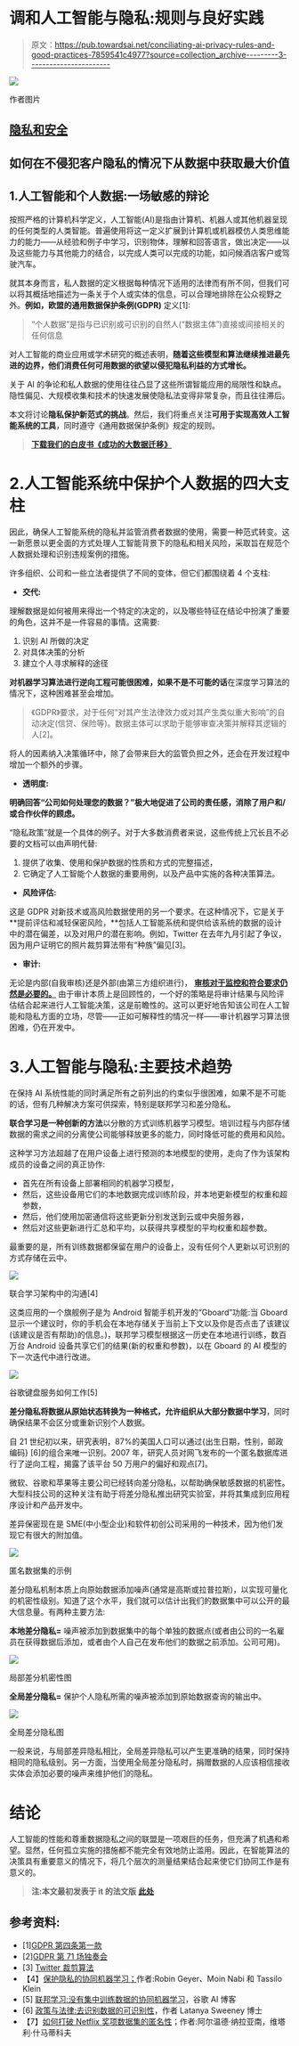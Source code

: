 # 调和人工智能与隐私:规则与良好实践

> 原文：<https://pub.towardsai.net/conciliating-ai-privacy-rules-and-good-practices-7859541c4977?source=collection_archive---------3----------------------->

![](img/1c181940fed3fe6d7ae654b3b190967b.png)

作者图片

## [隐私和安全](https://towardsai.net/p/category/privacy-and-security)

## 如何在不侵犯客户隐私的情况下从数据中获取最大价值

## 1.人工智能和个人数据:一场敏感的辩论

按照严格的计算机科学定义，人工智能(AI)是指由计算机、机器人或其他机器呈现的任何类型的人类智能。普遍使用将这一定义扩展到计算机或机器模仿人类思维能力的能力——从经验和例子中学习，识别物体，理解和回答语言，做出决定——以及这些能力与其他能力的结合，以完成人类可以完成的功能，如问候酒店客户或驾驶汽车。

就其本身而言，私人数据的定义根据每种情况下适用的法律而有所不同，但我们可以将其概括地描述为一条关于个人或实体的信息，可以合理地排除在公众视野之外。**例如，欧盟的通用数据保护条例(GDPR)** 定义[1]:

> “个人数据”是指与已识别或可识别的自然人(“数据主体”)直接或间接相关的任何信息

对人工智能的商业应用或学术研究的概述表明，**随着这些模型和算法继续推进最先进的边界，他们消费任何可用数据的欲望以侵犯隐私利益的方式增长。**

关于 AI 的争论和私人数据的使用往往凸显了这些所谓智能应用的局限性和缺点。隐性偏见、大规模收集和技术的快速发展使隐私法变得非常复杂，而且往往滞后。

本文将讨论**隐私保护新范式的挑战**。然后，我们将重点关注**可用于实现高效人工智能系统的工具**，同时遵守《通用数据保护条例》规定的规则。

> [**下载我们的白皮书《成功的大数据迁移》**](https://datavalue-consulting.com/livre-blanc-migration-vers-le-big-data/)

# 2.人工智能系统中保护个人数据的四大支柱

因此，确保人工智能系统的隐私并监管消费者数据的使用，需要一种范式转变。这一新愿景以更全面的方式处理人工智能背景下的隐私和相关风险，采取旨在规范个人数据处理和识别违规案例的措施。

许多组织、公司和一些立法者提供了不同的变体，但它们都围绕着 4 个支柱:

*   **交代:**

理解数据是如何被用来得出一个特定的决定的，以及哪些特征在结论中扮演了重要的角色，这并不是一件容易的事情。这需要:

1.  识别 AI 所做的决定
2.  对具体决策的分析
3.  建立个人寻求解释的途径

**对机器学习算法进行逆向工程可能很困难，如果不是不可能的话**在深度学习算法的情况下，这种困难甚至会增加。

> 《GDPR》要求，对于任何“对其产生法律效力或对其产生类似重大影响”的自动决定(信贷、保险等)。数据主体可以求助于能够审查决策并解释其逻辑的人[2]。

将人的因素纳入决策循环中，除了会带来巨大的监管负担之外，还会在开发过程中增加一个额外的步骤。

*   **透明度:**

**明确回答“公司如何处理您的数据？”极大地促进了公司的责任感，消除了用户和/或合作伙伴的顾虑。**

“隐私政策”就是一个具体的例子。对于大多数消费者来说，这些传统上冗长且不必要的文档可以由声明代替:

1.  提供了收集、使用和保护数据的性质和方式的完整描述，
2.  它确定了人工智能个人数据的重要用例，以及产品中实施的各种决策算法。

*   **风险评估:**

这是 GDPR 对新技术或高风险数据使用的另一个要求。在这种情况下，它是关于**提前评估和减轻保密风险，**包括人工智能系统和提供给该系统的数据的设计中的潜在偏差，以及对用户的潜在影响。例如，Twitter 在去年九月引起了争议，因为用户证明它的照片裁剪算法带有“种族”偏见[3]。

*   **审计:**

无论是内部(自我审核)还是外部(由第三方组织进行)， [**审核对于监控和符合要求仍然是必要的。**](https://datavalue-consulting.com/pilotage-transformation/consulting-it/) 由于审计本质上是回顾性的，一个好的策略是将审计结果与风险评估结合起来进行人工智能决策，这是前瞻性的。这可以更好地告知该公司在人工智能和隐私方面的立场，尽管——正如可解释性的情况一样——审计机器学习算法很困难，仍在开发中。

# 3.人工智能与隐私:主要技术趋势

在保持 AI 系统性能的同时满足所有之前列出的约束似乎很困难，如果不是不可能的话，但有几种解决方案可供探索，特别是联邦学习和差分隐私。

**联合学习是一种创新的方法**以分散的方式训练机器学习模型。培训过程与内部存储数据的需求之间的分离使公司能够释放更多的能力，同时降低可能的费用和风险。

这种学习方法超越了在用户设备上进行预测的本地模型的使用，走向了作为该架构成员的设备之间的真正协作:

*   首先在所有设备上部署相同的机器学习模型，
*   然后，这些设备用它们的本地数据完成训练阶段，并本地更新模型的权重和超参数，
*   然后，他们使用加密通信将这些更新分别发送到云或中央服务器，
*   然后对这些更新进行汇总和平均，以获得共享模型的平均权重和超参数。

最重要的是，所有训练数据都保留在用户的设备上，没有任何个人更新以可识别的方式存储在云中。

![](img/b78e40df88cebdacd2edf7be01ad9869.png)

联合学习架构中的沟通[4]

这类应用的一个旗舰例子是为 Android 智能手机开发的“Gboard”功能:当 Gboard 显示一个建议时，你的手机会在本地存储关于当前上下文以及你是否点击了该建议(该建议是否有帮助)的信息。)，联邦学习模型根据这一历史在本地进行训练，数百万台 Android 设备共享它们的结果(新的权重和参数)，以在 Gboard 的 AI 模型的下一次迭代中进行改进。

![](img/bbade36cef6a5729b7adfbe44ea95e7b.png)

谷歌键盘服务如何工作[5]

**差分隐私将数据从原始状态转换为一种格式，允许组织从大部分数据中学习**，同时确保结果不会区分或重新识别个人数据。

自 21 世纪初以来，研究表明，87%的美国人口可以通过{出生日期，性别，邮政编码} [6]的组合来唯一识别。2007 年，研究人员对网飞发布的一个匿名数据库进行了逆向工程，揭露了该平台 50 万用户的偏好和观点[7]。

微软、谷歌和苹果等主要公司已经转向差分隐私，以帮助确保敏感数据的机密性。大型科技公司的这种关注有助于将差分隐私推出研究实验室，并将其集成到应用程序设计和产品开发中。

差异保密现在是 SME(中小型企业)和软件初创公司采用的一种技术，因为他们发现它有很大的附加值。

![](img/bfb804a08327737536df06162b4236a3.png)

匿名数据集的示例

差分隐私机制本质上向原始数据添加噪声(通常是高斯或拉普拉斯)，以实现可量化的机密性级别。知道了这个水平，我们就可以估计出我们的数据集中可以公开的最大信息量。有两种主要方法:

**本地差分隐私=** 噪声被添加到数据集中的每个单独的数据点(或者由公司的一名雇员在获得数据后添加，或者由个人自己在发布他们的数据之前添加。公司可用)。

![](img/8fa94bdd6ed68b5cc9b01d2d5a94927e.png)

局部差分机密性图

**全局差分隐私=** 保护个人隐私所需的噪声被添加到原始数据查询的输出中。

![](img/930ae71f24d7bbc2365f9f7a242b4067.png)

全局差分隐私图

一般来说，与局部差异隐私相比，全局差异隐私可以产生更准确的结果，同时保持相同的隐私级别。另一方面，当使用全局差分隐私时，捐赠数据的人应该相信接收实体会添加必要的噪声来维护他们的隐私。

# 结论

人工智能的性能和尊重数据隐私之间的联盟是一项艰巨的任务，但充满了机遇和希望。显然，任何孤立实施的措施都不能完全有效地防止滥用。因此，在智能算法的决策具有重要意义的情况下，将几个层次的测量结果结合起来使它们协同工作是有意义的。

> **注:本文最初发表于 it 的法文版** [**此处**](https://datavalue-consulting.com/ia-et-vie-privee-regles-bonnes-pratiques/)

## 参考资料:

*   [1][GDPR 第四条第一款](https://gdpr-info.eu/art-4-gdpr/)
*   [2][GDPR 第 71 场独奏会](https://gdpr-info.eu/recitals/no-71/)
*   [3] [Twitter 裁剪算法](https://memeburn.com/2020/09/twitter-investigating-cropping-algorithm-after-users-flag-racial-bias/)
*   【4】[保护隐私的协同机器学习；](https://medium.com/sap-machine-learning-research/privacy-preserving-collaborative-machine-learning-35236870cd43)作者:Robin Geyer、Moin Nabi 和 Tassilo Klein
*   [5] [联邦学习:没有集中训练数据的协同机器学习](https://ai.googleblog.com/2017/04/federated-learning-collaborative.html)，谷歌 AI 博客
*   [6] [政策与法律:去识别数据的可识别性](http://www.latanyasweeney.org/work/identifiability.html)，作者 Latanya Sweeney 博士
*   【7】[如何打破 Netflix 奖项数据集的匿名性](https://arxiv.org/abs/cs/0610105)；作者:阿尔温德·纳拉亚南，维塔利·什马蒂科夫